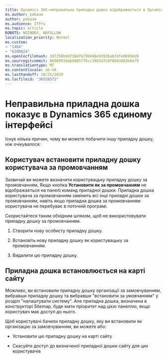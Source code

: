 ```yaml
---
title: Dynamics 365-неправильна приладна дошка відображається в Dynamics 365 єдиному інтерфейсі
ms.author: pebaum
author: pebaum
ms.audience: ITPro
ms.topic: article
ROBOTS: NOINDEX, NOFOLLOW
localization_priority: Normal
ms.custom:
- "1484"
- "6200024"
ms.openlocfilehash: 3d7258bdd7366f679b048e93926ab7dfe0b956d9
ms.sourcegitcommit: 0b06093dabd685f76cc39b1d7c0f8b03883b6e79
ms.translationtype: MT
ms.contentlocale: uk-UA
ms.lasthandoff: 10/25/2019
ms.locfileid: "36528572"
---
```

# <a name="wrong-dashboard-shows-in-dynamics-365-unified-interface"></a>Неправильна приладна дошка показує в Dynamics 365 єдиному інтерфейсі

Існує кілька причин, чому ви можете побачити іншу приладну дошку, ніж очікувалося:

## <a name="the-user-has-set-a-user-default-dashboard"></a>Користувач встановити приладну дошку користувача за промовчанням 

Зазвичай ви можете визначити користувацьку приладну дошку за промовчанням, Якщо кнопка **Установити як за промовчанням** не відображається на панелі команд приладної дошки. Приладна дошка користувача за промовчанням замінить всі інші приладні дошки за промовчанням, навіть якщо приладна дошка за промовчанням користувача не перебуває в поточній програмі.

Скористайтеся таким обхідним шляхом, щоб не використовувати приладну дошку за промовчанням.

1. Створити нову особисту приладну дошку.

2. Встановіть нову приладну дошку як користувацьку за промовчанням.

3. Видалити цю приладну дошку.

## <a name="the-dashboard-is-set-in-the-sitemap"></a>Приладна дошка встановлюється на карті сайту

Можливо, ви встановили приладну дошку організації за замовчуванням, вибравши приладну дошку та вибравши "встановити за умовчанням" у розділі "налаштувати систему". Але приладна дошка, визначена в конструкторі Sitemap, буде мати пріоритет над цією панеллю, якщо користувач має доступ до нього.

Щоб користувачі бачили приладну дошку, яку ви встановили як організацію за замовчуванням, ви можете або:

* Установити цю приладну дошку на карті сайту

* Скасуйте доступ до визначеної приладної дошки сайту для цих користувачів
